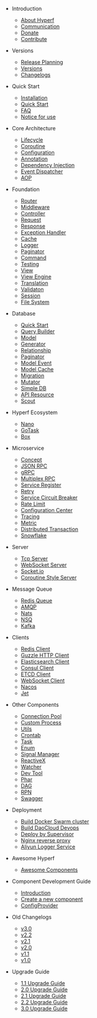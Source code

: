 * Introduction

  * [About Hyperf](en/README.md)
  * [Communication](en/communication.md)
  * [Donate](en/donate.md)
  * [Contribute](en/contribute.md)
  
* Versions

  * [Release Planning](en/release-planning.md)
  * [Versions](en/versions.md)
  * [Changelogs](en/changelog/3.1.md)

* Quick Start

  * [Installation](en/quick-start/install.md)
  * [Quick Start](en/quick-start/overview.md)
  * [FAQ](en/quick-start/questions.md)
  * [Notice for use](en/quick-start/important.md)
  
* Core Architecture

  * [Lifecycle](en/lifecycle.md)
  * [Coroutine](en/coroutine.md)
  * [Configuration](en/config.md)
  * [Annotation](en/annotation.md)
  * [Dependency Injection](en/di.md)
  * [Event Dispatcher](en/event.md)
  * [AOP](en/aop.md)
  
* Foundation

  * [Router](en/router.md)
  * [Middleware](en/middleware/middleware.md)
  * [Controller](en/controller.md)
  * [Request](en/request.md)
  * [Response](en/response.md)
  * [Exception Handler](en/exception-handler.md)
  * [Cache](en/cache.md)
  * [Logger](en/logger.md)
  * [Paginator](en/paginator.md)
  * [Command](en/command.md)
  * [Testing](en/testing.md)
  * [View](en/view.md)
  * [View Engine](en/view-engine.md)
  * [Translation](en/translation.md)
  * [Validaton](en/validation.md)
  * [Session](en/session.md)
  * [File System](en/filesystem.md)
  
* Database

  * [Quick Start](en/db/quick-start.md)
  * [Query Builder](en/db/querybuilder.md)
  * [Model](en/db/model.md)
  * [Generator](en/db/gen.md)
  * [Relationship](en/db/relationship.md)
  * [Paginator](en/db/paginator.md)
  * [Model Event](en/db/event.md)
  * [Model Cache](en/db/model-cache.md)
  * [Migration](en/db/migration.md)
  * [Mutator](en/db/mutators.md)
  * [Simple DB](en/db/db.md)
  * [API Resource](en/db/resource.md)
  * [Scout](en/scout.md)

* Hyperf Ecosystem

  * [Nano](https://github.com/hyperf/nano)
  * [GoTask](https://github.com/hyperf/gotask)
  * [Box](en/eco/box.md)
  
* Microservice

  * [Concept](en/microservice.md)
  * [JSON RPC](en/json-rpc.md)
  * [gRPC](en/grpc.md)
  * [Multiplex RPC](en/rpc-multiplex.md)
  * [Service Register](en/service-register.md)
  * [Retry](en/retry.md)
  * [Service Circuit Breaker](en/circuit-breaker.md)
  * [Rate Limit](en/rate-limit.md)
  * [Configuration Center](en/config-center.md)
  * [Tracing](en/tracer.md)
  * [Metric](en/metric.md)
  * [Distributed Transaction](en/distributed-transaction.md)
  * [Snowflake](en/snowflake.md)
  
* Server

  * [Tcp Server](en/tcp-server.md)
  * [WebSocket Server](en/websocket-server.md)
  * [Socket.io](en/socketio-server.md)
  * [Coroutine Style Server](en/coroutine-server.md)
  
* Message Queue

  * [Redis Queue](en/async-queue.md)
  * [AMQP](en/amqp.md)
  * [Nats](en/nats.md)
  * [NSQ](en/nsq.md)
  * [Kafka](en/kafka.md)
  
* Clients
  
  * [Redis Client](en/redis.md)
  * [Guzzle HTTP Client](en/guzzle.md)
  * [Elasticsearch Client](en/elasticsearch.md)
  * [Consul Client](en/consul.md)
  * [ETCD Client](en/etcd.md)
  * [WebSocket Client](en/websocket-client.md)
  * [Nacos](en/nacos.md)
  * [Jet](en/jet.md)
  
* Other Components

  * [Connection Pool](en/pool.md)
  * [Custom Process](en/process.md)
  * [Utils](en/utils.md)
  * [Crontab](en/crontab.md)
  * [Task](en/task.md)
  * [Enum](en/constants.md)
  * [Signal Manager](en/signal.md)
  * [ReactiveX](en/reactive-x.md)
  * [Watcher](en/watcher.md)
  * [Dev Tool](en/devtool.md)
  * [Phar](en/phar.md)
  * [DAG](en/dag.md)
  * [RPN](en/rpn.md)
  * [Swagger](en/swagger.md)

* Deployment

  * [Build Docker Swarm cluster](en/tutorial/docker-swarm.md)
  * [Build DaoCloud Devops](en/tutorial/daocloud.md)
  * [Deploy by Supervisor](en/tutorial/supervisor.md)
  * [Nginx reverse proxy](en/tutorial/nginx.md)
  * [Aliyun Logger Service](en/tutorial/aliyun-logger.md)
  
* Awesome Hyperf

  * [Awesome Components](en/awesome-components.md)
  
* Component Development Guide

  * [Introduction](en/component-guide/intro.md)
  * [Create a new component](en/component-guide/create.md)
  * [ConfigProvider](en/component-guide/configprovider.md)

* Old Changelogs

  * [v3.0](en/changelog/3.0.md)
  * [v2.2](en/changelog/2.2.md)
  * [v2.1](en/changelog/2.1.md)
  * [v2.0](en/changelog/2.0.md)
  * [v1.1](en/changelog/1.1.md)
  * [v1.0](en/changelog/1.0.md)

* Upgrade Guide
  
  * [1.1 Upgrade Guide](en/upgrade/1.1.md)
  * [2.0 Upgrade Guide](en/upgrade/2.0.md)
  * [2.1 Upgrade Guide](en/upgrade/2.1.md)
  * [2.2 Upgrade Guide](en/upgrade/2.2.md)
  * [3.0 Upgrade Guide](en/upgrade/3.0.md)
